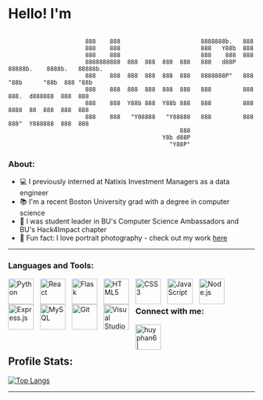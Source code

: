 # Hello! I'm 

```

                      888    888                       8888888b.   888                      
                      888    888                       888   Y88b  888                      
                      888    888                       888    888  888                      
                      8888888888  888  888  888  888   888   d88P  88888b.    8888b.   88888b.  
                      888    888  888  888  888  888   8888888P"   888 "88b      "88b  888 "88b 
                      888    888  888  888  888  888   888         888  888.  d888888  888  888 
                      888    888  Y88b 888  Y88b 888   888         888  8888  88  888  888  888 
                      888    888   "Y88888   "Y88888   888         888  888"  Y888888  888  888 
                                                 888                                      
                                            Y8b d88P                                      
                                              "Y88P"    
```

### About:

- 💻 I previously interned at Natixis Investment Managers as a data engineer
- 📚 I'm a recent Boston University grad with a degree in computer science
- 🌱 I was student leader in BU's Computer Science Ambassadors and BU's Hack4Impact chapter
- 📸 Fun fact: I love portrait photography - check out my work [here]

---

### Languages and Tools:

[<img align="left" alt="Python" width="52px" src="https://cdn.jsdelivr.net/gh/devicons/devicon/icons/python/python-original.svg" style="padding-right:10px;" />][python]
[<img align="left" alt="React" width="52px" src="https://cdn.jsdelivr.net/gh/devicons/devicon/icons/react/react-original.svg" style="padding-right:10px;" />][react]
[<img align="left" alt="Flask" width="52px" src="https://cdn.jsdelivr.net/gh/devicons/devicon/icons/flask/flask-original.svg" style="padding-right:10px;" />][flask]
[<img align="left" alt="HTML5" width="52px" src="https://cdn.jsdelivr.net/gh/devicons/devicon/icons/html5/html5-original.svg" style="padding-right:10px;" />][html]
[<img align="left" alt="CSS3" width="52px" src="https://cdn.jsdelivr.net/gh/devicons/devicon/icons/css3/css3-original.svg" style="padding-right:10px;"/> ][css]
[<img align="left" alt="JavaScript" width="52px" src="https://cdn.jsdelivr.net/gh/devicons/devicon/icons/javascript/javascript-original.svg" style="padding-right:10px;"/>][js]
[<img align="left" alt="Node.js" width="52px" src="https://cdn.jsdelivr.net/gh/devicons/devicon/icons/nodejs/nodejs-original.svg" style="padding-right:10px;" />][node]
[<img align="left" alt="Express.js" width="52px" src="https://cdn.jsdelivr.net/gh/devicons/devicon/icons/express/express-original.svg" style="padding-right:10px;" />][express]
[<img align="left" alt="MySQL" width="52px" src="https://cdn.jsdelivr.net/gh/devicons/devicon/icons/mysql/mysql-original.svg" style="padding-right:10px;" />][mysql]
[<img align="left" alt="Git" width="52px" src="https://cdn.jsdelivr.net/gh/devicons/devicon/icons/git/git-original.svg" style="padding-right:10px;" />][git]
[<img align="left" alt="Visual Studio Code" width="52px" src="https://cdn.jsdelivr.net/gh/devicons/devicon/icons/vscode/vscode-original.svg" style="padding-right:10px;"/>][vscode]

<br>

<br>


### Connect with me:

[<img align="left" alt="huyphan6 | LinkedIn" width="52px" src="https://cdn.jsdelivr.net/gh/devicons/devicon/icons/linkedin/linkedin-original.svg" target="_blank"/>][linkedin]

<br>

<br>

## Profile Stats:

<!-- ![Huy's GitHub stats](https://github-readme-stats.vercel.app/api?username=huyphan6&show_icons=true&theme=tokyonight) -->
[![Top Langs](https://github-readme-stats.vercel.app/api/top-langs/?username=huyphan6&layout=compact&theme=tokyonight&Cache-Control=no-cache)](https://github.com/anuraghazra/github-readme-stats)

<!-- <a href="https://github.com/anuraghazra/github-readme-stats">
  <img align="center" src="https://github-readme-stats.vercel.app/api?username=huyphan6&show_icons=true&theme=tokyonight" />
</a>
<a href="https://github.com/anuraghazra/convoychat">
  <img align="center" src="https://github-readme-stats.vercel.app/api/top-langs/?username=huyphan6&layout=compact&theme=tokyonight" />
</a> -->

---

[here]: https://instagram.com/hproductionz
[linkedin]: https://linkedin.com/in/huyphan6
[python]: https://www.python.org/
[react]: https://reactjs.org/
[flask]: https://flask.palletsprojects.com/en/2.0.x/
[html]: https://developer.mozilla.org/en-US/docs/Web/HTML
[css]: https://developer.mozilla.org/en-US/docs/Web/CSS
[js]: https://developer.mozilla.org/en-US/docs/Web/JavaScript
[node]: https://nodejs.org/en/
[express]: https://expressjs.com/
[mysql]: https://www.mysql.com/
[git]: https://git-scm.com/
[vscode]: https://code.visualstudio.com/
